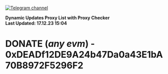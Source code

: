 [![Telegram channel](https://img.shields.io/endpoint?url=https://runkit.io/damiankrawczyk/telegram-badge/branches/master?url=https://t.me/n4z4v0d)](https://t.me/n4z4v0d) 

**Dynamic Updates Proxy List with Proxy Checker**  
**Last Updated: 17.12.23 15:04**

# DONATE (_any evm_) - 0xDEADf12DE9A24b47Da0a43E1bA70B8972F5296F2
